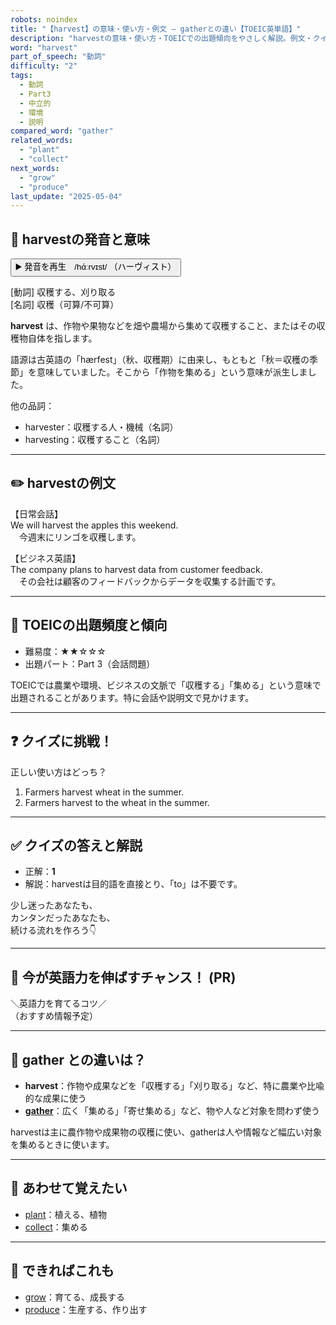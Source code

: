 ```yaml
---
robots: noindex
title: "【harvest】の意味・使い方・例文 ― gatherとの違い【TOEIC英単語】"
description: "harvestの意味・使い方・TOEICでの出題傾向をやさしく解説。例文・クイズ付きでgatherとの違いもわかりやすく学べます。"
word: "harvest"
part_of_speech: "動詞"
difficulty: "2"
tags:
  - 動詞
  - Part3
  - 中立的
  - 環境
  - 説明
compared_word: "gather"
related_words:
  - "plant"
  - "collect"
next_words:
  - "grow"
  - "produce"
last_update: "2025-05-04"
---
```


## 🔰 harvestの発音と意味

<button class="play-audio" onclick="playTTS('harvest')">
  <span class="play-audio-main">
    ▶️ 発音を再生　/hɑ́ːrvɪst/
  </span>
  <span class="play-audio-sub">
    （ハーヴィスト）
  </span>
</button>

[動詞] 収穫する、刈り取る  
[名詞] 収穫（可算/不可算）

**harvest** は、作物や果物などを畑や農場から集めて収穫すること、またはその収穫物自体を指します。

語源は古英語の「hærfest」（秋、収穫期）に由来し、もともと「秋＝収穫の季節」を意味していました。そこから「作物を集める」という意味が派生しました。

他の品詞：  
- harvester：収穫する人・機械（名詞）
- harvesting：収穫すること（名詞）

---

## ✏️ harvestの例文

【日常会話】  
We will harvest the apples this weekend.  
　今週末にリンゴを収穫します。

【ビジネス英語】  
The company plans to harvest data from customer feedback.  
　その会社は顧客のフィードバックからデータを収集する計画です。

---

## 🎯 TOEICの出題頻度と傾向

- 難易度：★★☆☆☆
- 出題パート：Part 3（会話問題）

TOEICでは農業や環境、ビジネスの文脈で「収穫する」「集める」という意味で出題されることがあります。特に会話や説明文で見かけます。

---

## ❓ クイズに挑戦！

正しい使い方はどっち？

1. Farmers harvest wheat in the summer.  
2. Farmers harvest to the wheat in the summer.

---

## ✅ クイズの答えと解説

- 正解：**1**
- 解説：harvestは目的語を直接とり、「to」は不要です。

少し迷ったあなたも、  
カンタンだったあなたも、  
続ける流れを作ろう👇️

---

## 🚀 今が英語力を伸ばすチャンス！ (PR)

<div class="info-center">
＼英語力を育てるコツ／<br>  
（おすすめ情報予定）
</div>

---

## 🤔  gather との違いは？

- **harvest**：作物や成果などを「収穫する」「刈り取る」など、特に農業や比喩的な成果に使う
- **[gather](/word/gather/)**：広く「集める」「寄せ集める」など、物や人など対象を問わず使う

harvestは主に農作物や成果物の収穫に使い、gatherは人や情報など幅広い対象を集めるときに使います。

---

## 🧩 あわせて覚えたい

- [plant](/word/plant/)：植える、植物
- [collect](/word/collect/)：集める

---

## 📖 できればこれも

- [grow](/word/grow/)：育てる、成長する
- [produce](/word/produce/)：生産する、作り出す

<!-- cvid: aid26_bid04 -->
